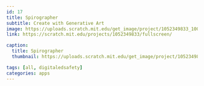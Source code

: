 ```yaml
---
id: 17
title: Spirographer
subtitle: Create with Generative Art
image: https://uploads.scratch.mit.edu/get_image/project/1052349833_100x80.png
link: https://scratch.mit.edu/projects/1052349833/fullscreen/

caption:
  title: Spirographer
  thumbnail: https://uploads.scratch.mit.edu/get_image/project/1052349833_100x80.png

tags: [all, digitaledsafety]
categories: apps  
---
```


